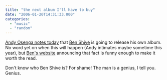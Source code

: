 ```yaml
---
title: "the next album I'll have to buy"
date: "2006-01-20T14:31:33.000"
categories: 
  - "music"
  - "random"
---
```


[Andy Osenga notes today](http://www.andrewosenga.com/blog/2006/01/20/ps-itunes-help/) that [Ben Shive](http://www.benshive.com) is going to release his own album. No word yet on when this will happen (Andy intimates maybe sometime this year), but [Ben's website](http://www.benshive.com) announcing that fact is funny enough to make it worth the read.

Don't know who Ben Shive is? For shame! The man is a genius, I tell you. Genius.
